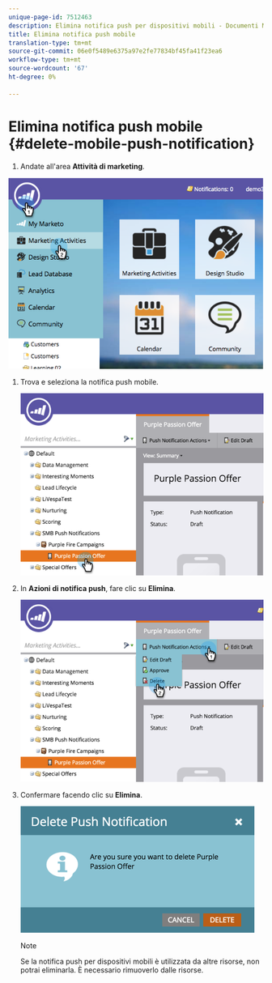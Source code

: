 ```yaml
---
unique-page-id: 7512463
description: Elimina notifica push per dispositivi mobili - Documenti Marketo - Documentazione prodotto
title: Elimina notifica push mobile
translation-type: tm+mt
source-git-commit: 06e0f5489e6375a97e2fe77834bf45fa41f23ea6
workflow-type: tm+mt
source-wordcount: '67'
ht-degree: 0%

---
```



# Elimina notifica push mobile {#delete-mobile-push-notification}

1. Andate all&#39;area **Attività di marketing**.

![](assets/image2015-4-22-18-3a42-3a36.png)

1. Trova e seleziona la notifica push mobile.

   ![](assets/image2015-4-22-18-3a43-3a21.png)

1. In **Azioni di notifica push**, fare clic su **Elimina**.

   ![](assets/image2015-4-22-18-3a43-3a38.png)

1. Confermare facendo clic su **Elimina**.

   ![](assets/image2015-4-22-18-3a43-3a51.png)

   >[!NOTE]
   >
   >Se la notifica push per dispositivi mobili è utilizzata da altre risorse, non potrai eliminarla. È necessario rimuoverlo dalle risorse.
